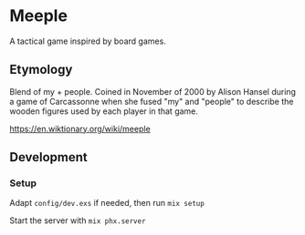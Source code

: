 # Meeple

A tactical game inspired by board games.

## Etymology

Blend of my + people. Coined in November of 2000 by Alison Hansel during a game of Carcassonne when she fused "my" and "people" to describe the wooden figures used by each player in that game.

https://en.wiktionary.org/wiki/meeple

## Development

### Setup

Adapt `config/dev.exs` if needed, then run `mix setup`

Start the server with `mix phx.server`
